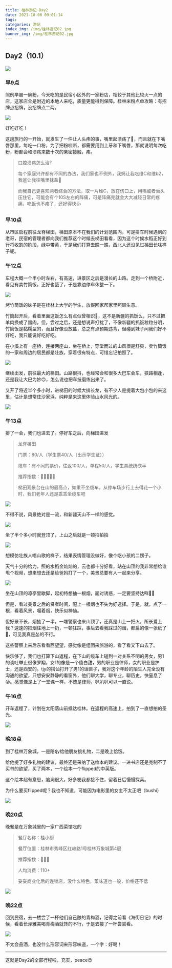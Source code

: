 ```yaml
---
title: 桂林游记·Day2
date: 2021-10-06 09:01:14
tags:
categories: 游记
index_img: /img/桂林游记02.jpg
banner_img: /img/桂林游记02.jpg
---
```


## Day2（10.1）

![](桂林游记·Day2/621f9ee590ae5184d49ed1d185c6607.png)

### 早9点

照例早晨一碗粉，今天吃的是民宿小区外的一家粉店，相较于其他比较火一点的店，这家店全是附近的本地人来吃，质量更能得到保障。桂林米粉点单攻略：有招牌点招牌，没招牌点二两。

![](桂林游记·Day2/e02ad5261ab9818ab27ad259daca75b(1).jpg)

好吃好吃！

这趟旅行的一开始，就发生了一件让人头疼的事，嘴里起溃疡了🙂，而且就在下嘴唇那里，每吃一口粉，为了把粉咬断，都需要用到上牙和下嘴唇，那就说明每次吃粉，粉都会和溃疡来数十次的亲密接触，疼。

>  口腔溃疡怎么治?
>
> 每个家庭兴许都有不同的办法，我们家也不例外，我妈让我吃维C和维b2，我爸让我往嘴里抹盐🥺
>
> 而我自己更喜欢两者综合的方法，取一片维C，放在伤口上，用嘴或者舌头压住它，可能会有个10S左右的阵痛，可是阵痛完就会大大减轻日常的疼痛，吃饭也不疼了，还好得快👍

### 早10点

从市区启程前往龙脊梯田，梯田原本不在我们的计划范围内，可是拼车时候遇到的老哥，民宿的管理者都向我们推荐这个时候去梯田看看，因为这个时候水稻正好到行将收割的阶段，绿中带黄，于是我们打算去瞧一瞧，西北人还没见过梯田长啥样子呢。

### 午12点

车程大概一个半小时左右，有高速，进景区之后是漫长的山路。走到一个桥附近，看见有卖竹筒饭，正好也饿了，于是靠边停车休整一下。

![](桂林游记·Day2/f96c28d820acbe7332667ecb1a258c3(1).jpg)

烤竹筒饭的妹子是在桂林上大学的学生，放假回家帮家里照顾生意。

竹筒起开后，看着里面这饭怎么有点似曾相识🤣，这不是新疆的抓饭么，只不过把羊肉换成了腊肉，但，尝过之后，还是想说声打扰了，不像新疆的抓饭粒粒分明，竹筒饭是黏糯型的，而且好像没放盐，总之有点预期违背，但碰到妹子问我们好不好吃，我只能说好吃好吃。

在小溪上有一座桥，连接两座山，坐在桥上，穿堂而过的山风很是舒爽，卖竹筒饭的一家和周边的居民都是壮族，穿着很有特点，可惜忘记拍照了。

![](桂林游记·Day2/63a83abdbdd2804dd70420665037647(1).jpg)

继续出发，前往最大的梯田。山路很抖，也经常会和很多大巴车会车，狭路相逢，还是我让大巴为妙🙃，怎么说也把车技磨练出来了。

又开了将近半个多小时，进梯田的时候大排长龙，有不少人是提着大包小包的来这里，估计是想常住沙家浜，纯粹是来这里体验山水风光的。

![](桂林游记·Day2/0c8104fd6a07e96a2d891b4a1c747c8(1).jpg)

### 午13点

排了一会，我们也进去了。停好车之后，向梯田进发

> 龙脊梯田
>
> 门票：80/人（学生票40/人（出示学生证））
>
> 缆车：有不同的票价，往返100/人，单程50/人，学生票统统砍半
>
> 推荐指数：🌟🌟🌟🌟🌟
>
> 梯田观景台在山的最高点，如果不坐缆车，从停车场步行上去得花一个小时，我们老年人还是乖乖坐缆车吧

![](桂林游记·Day2/21e27759baa87090d7faf2494007f42(1).jpg)

不得不说，风景绝对是一流，和新疆天山不一样的感觉。

![](桂林游记·Day2/33f990a268739baf75d5d62fa950e3a.jpg)

坐了半个多小时就登顶了，上山之后就是一顿拍拍拍

![](桂林游记·Day2/fd1597c1f612030534eb8ce23185a2f(1).jpg)

想模仿壮族人唱山歌的样子，结果表情管理没做好，像个吃小孩的二愣子。

天气十分的给力，照的水稻金灿灿的，云也都十分好看，站在山顶的我非常想给谁甩个视频，想来想去还是给爸妈打了一个，美景总要有人一起来分享。

![](桂林游记·Day2/efbf1368fdc951e0ff71fea4ad1d97a.jpg)

坐在山顶的凉亭里歇脚，起初特想抽一根烟，面对诱惑，一定要坚持达咩🙅‍♂️

但是，看过美景之后的贤者时间，配上一根烟也不失为好选择。于是，就，点了一根，看着风景，嘬着烟，快乐似神仙。

但好景不长，烟抽了一半，一堆警察也来山顶了，还真是山上一把火，所长爱上我？速速的把烟往地上一扔，一顿狂踩，事后去看我踩过的烟，都扁的像一张纸了🤣，可见我真是怂的不行。

这些警察上来后东看看西望望，感觉像是组团来旅游的，看了看又下山去了。

快乐够了，我们也打算下山返程，在下山的缆车上碰到一对关系不明的男女，男1的谈吐举止很像罗翔，女1的像是一个傻白甜，男的职业是律师，女的职业是护士，还是西安的。tjy的搭讪打开了男1的话匣子，我对这个年龄的陌生人完全没有沟通的欲望，只想安安静静的看窗外，他们聊大学，聊专业，聊历史，快窒息了😑。感觉像是上了一堂课一样，不愧是律师，叭叭叭可以一直说。

### 午16点

开车返程了，计划在太阳落山前抵达桂林。在返程的高速上，拍到了一直想拍的圣光。

![](桂林游记·Day2/df90df2b56e820d7c19889e2feecf93.jpg)

### 晚18点

到了桂林万象城，一是陪tjy给他朋友挑礼物，二是晚上恰饭。

给他提了好多礼物的建议，最终还是采纳了送绘本的建议。一进书店还是克制不了买书的欲望，买了两本，一个绘本一个flipped的中英版。

这个绘本超有意思，脑洞很大，好多梗我都接不住，留着日后慢慢探索。

为什么要买flipped呢？我也不知道，可能因为电影里的女主不太正吧（bushi）

![](桂林游记·Day2/8fcf982693a1d947f820a39fb0fd8ec(1).jpg)

### 晚20点

晚餐是在万象城里的一家广西菜馆吃的

> 餐厅名称：桂小厨
>
> 餐厅位置：桂林市秀峰区红岭路1号桂林万象城第4层
>
> 推荐指数：🌟🌟🌟
>
> 人均消费：110+
>
> 妥妥商业化后的连锁店，没什么特色，菜味道也一般，价格还不低

![](桂林游记·Day2/25a7e52798e1592ed8f352613c7f33f(1).jpg)

### 晚22点

回到民宿，去一楼尝了一杯他们自己酿的青梅酒，记得之前看《海街日记》的时候，看着长泽雅美喝青梅酒就馋的不行，于是去接了一杯尝尝看。

![](桂林游记·Day2/bb42b0d8913b47a781da11c7751397d(1).jpg)

不太会品酒，也没什么形容词来形容味道，一个字：好喝！

---

这就是Day2的全部行程啦，充实，peace😉
